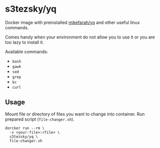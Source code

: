 # s3tezsky/yq

Docker image with preinstalled [mikefarah/yq](https://github.com/mikefarah/yq) and other useful linux commands.

Comes handy when your environment do not allow you to use it or you are too lazy to install it.

Available commands:
- `bash`
- `gawk`
- `sed`
- `grep`
- `bc`
- `curl`

## Usage

Mount file or directory of files you want to change into container. Run prepared script (`file-changer.sh`).

```
dorcker run --rm \
  -v <your-file>:<file> \
  s3tezsky/yq \
  file-changer.sh
```
